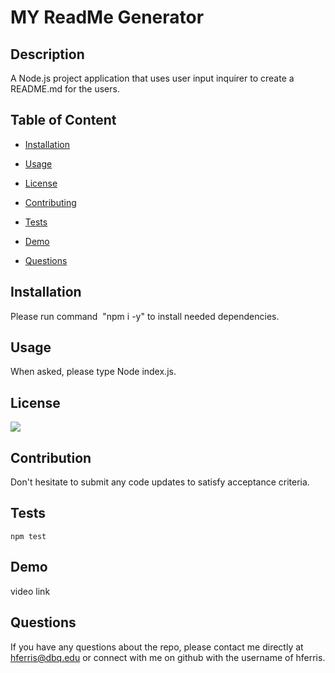 # MY ReadMe Generator

## Description
A Node.js project application that uses user input inquirer to create a README.md for the users.

## Table of Content

* [Installation](#installation) 

* [Usage​](#usage)

* [License​](#license)

* [Contributing​](#contribution)

* [Tests​](#tests)

* [Demo](#demo)

* [Questions](#questions)

## Installation
Please run command  "npm i -y" to install needed dependencies.

## Usage
When asked, please type Node index.js.

## License
<img src="https://img.shields.io/badge/License-IPL%201.0-blue.svg"></img>

## Contribution
Don't hesitate to submit any code updates to satisfy acceptance criteria.

## Tests
```
npm test
```

## Demo
video link

## Questions
 If you have any questions about the repo, please contact me directly at hferris@dbq.edu or connect with me on github with the username of hferris.